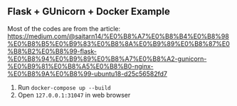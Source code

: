 ## Flask + GUnicorn + Docker Example

Most of the codes are from the article:
https://medium.com/@saitarn14/%E0%B8%A7%E0%B8%B4%E0%B8%98%E0%B8%B5%E0%B9%83%E0%B8%8A%E0%B9%89%E0%B8%87%E0%B8%B2%E0%B8%99-flask-%E0%B8%94%E0%B9%89%E0%B8%A7%E0%B8%A2-gunicorn-%E0%B9%81%E0%B8%A5%E0%B8%B0-nginx-%E0%B8%9A%E0%B8%99-ubuntu18-d25c56582fd7

1. Run `docker-compose up --build`
2. Open `127.0.0.1:31047` in web browser
